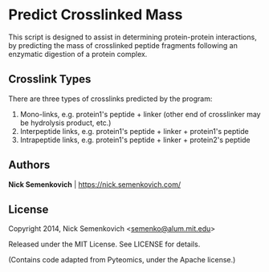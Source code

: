# Predict Crosslinked Mass

This script is designed to assist in determining protein-protein interactions, by predicting the mass of
crosslinked peptide fragments following an enzymatic digestion of a protein complex.


## Crosslink Types

There are three types of crosslinks predicted by the program:

1. Mono-links, e.g. protein1's peptide + linker (other end of crosslinker may be hydrolysis product, etc.)
2. Interpeptide links, e.g. protein1's peptide + linker + protein1's peptide
3. Intrapeptide links, e.g. protein1's peptide + linker + protein2's peptide


## Authors
**Nick Semenkovich** | https://nick.semenkovich.com/

## License
Copyright 2014, Nick Semenkovich \<semenko@alum.mit.edu\>

Released under the MIT License. See LICENSE for details.


(Contains code adapted from Pyteomics, under the Apache license.)
